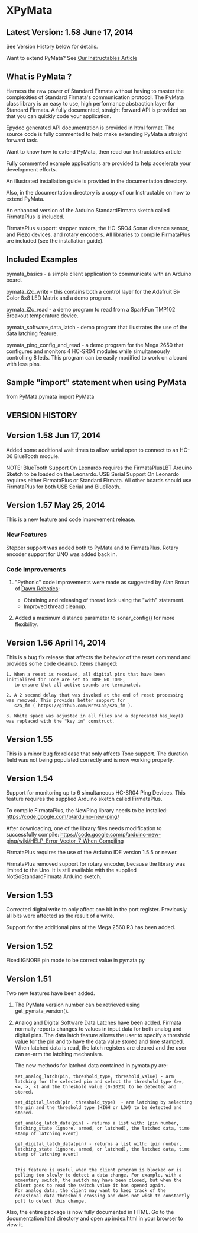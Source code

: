 XPyMata
======

Latest Version: 1.58 June 17, 2014
-----------------------------------
See Version History below for details.

Want to extend PyMata? See [Our Instructables Article](http://www.instructables.com/id/Going-Beyond-StandardFirmata-Adding-New-Device-Sup/)

What is PyMata ?
--------------

Harness the raw power of Standard Firmata without having to master the complexities of Standard Firmata's communication protocol. The PyMata class library is an easy to use, high performance abstraction layer for Standard Firmata. A fully documented, straight forward API is provided so that you can quickly code your application.

Epydoc generated API documentation is provided in html format. The source code is fully commented to help make extending PyMata a straight forward task. 

Want to know how to extend PyMata, then read our Instructables article


Fully commented example applications are provided to help accelerate your development efforts.


An illustrated installation guide is provided in the documentation directory.

Also, in the documentation directory is a copy of our Instructable on how to extend PyMata.

An enhanced version of the Arduino StandardFirmata sketch called FirmataPlus is included.

FirmataPlus support:  stepper motors, the HC-SRO4 Sonar distance sensor, and Piezo devices, and rotary encoders.
All libraries to compile FirmataPlus are included (see the installation guide).


Included Examples
-----------------

pymata_basics - a simple client application to communicate with an Arduino board.

pymata_i2c_write - this contains both a control layer for the Adafruit Bi-Color 8x8 LED Matrix and a demo program.

pymata_i2c_read -  a demo program to read from a SparkFun TMP102 Breakout temperature device.

pymata_software_data_latch - demo program that illustrates the use of the data latching feature.

pymata_ping_config_and_read - a demo program for the Mega 2650 that configures and monitors 4 HC-SR04 modules while simultaneously controlling 8 leds. This program can be easily modified to work on a board with less pins.


Sample "import" statement when using PyMata
---------------------------
from PyMata.pymata import PyMata




VERSION HISTORY
---------------

Version 1.58 Jun 17, 2014
-------------------------
Added some additional wait times to allow serial open to connect to an HC-06 BlueTooth module.

NOTE: BlueTooth Support On Leonardo requires the FirmataPlusLBT Arduino Sketch to be loaded on the Leonardo.
      USB Serial Support On Leonardo requires either FirmataPlus or Standard Firmata.
      All other boards should use FirmataPlus for both USB Serial and BlueTooth.


Version 1.57 May 25, 2014
------------
This is a new feature and code improvement release.

### New Features
Stepper support was added both to PyMata and to FirmataPlus. Rotary encoder support for UNO was added back in.

### Code Improvements
1. "Pythonic" code improvements were made as suggested by Alan Broun of [Dawn Robotics](http://www.dawnrobotics.co.uk/):
    * Obtaining and releasing of thread lock using the "with" statement.
    * Improved thread cleanup.

2. Added a maximum distance parameter to sonar_config() for more flexibility.



Version 1.56 April 14, 2014
------------
This is a bug fix release that affects the behavior of the reset command and provides some code cleanup.
Items changed:

    1. When a reset is received, all digital pins that have been initialized for Tone are set to TONE_NO_TONE, 
       to ensure that all active sounds are terminated.
       
    2. A 2 second delay that was invoked at the end of reset processing was removed. This provides better support for
       s2a_fm ( https://github.com/MrYsLab/s2a_fm ).
       
    3. White space was adjusted in all files and a deprecated has_key() was replaced with the "key in" construct.

Version 1.55
------------
This is a minor bug fix release that only affects Tone support. The duration field was not being populated
correctly and is now working properly.

Version 1.54
------------
Support for monitoring up to 6 simultaneous HC-SR04 Ping Devices. This feature requires the supplied Arduino sketch
called FirmataPlus.

To compile FirmataPlus, the NewPing library needs to be installed: https://code.google.com/p/arduino-new-ping/

After downloading, one of the library files needs modification to successfully compile:
https://code.google.com/p/arduino-new-ping/wiki/HELP_Error_Vector_7_When_Compiling

FirmataPlus requires the use of the Arduino IDE version 1.5.5 or newer.

FirmataPlus removed support for rotary encoder, because the library was limited to the Uno. It is still
available with the supplied NotSoStandardFirmata Arduino sketch.

Version 1.53
------------
Corrected digital write  to only affect one bit in the port register. Previously all bits were affected
as the result of a write.

Support for the additional pins of the Mega 2560 R3 has been added.

Version 1.52
------------

Fixed IGNORE pin mode to be correct value in pymata.py

Version 1.51
------------

Two new features have been added.

1. The PyMata version number can be retrieved using get_pymata_version().

2. Analog and Digital Software Data Latches have been added.
   Firmata normally reports changes to values in input data for both analog and digital pins. The data latch feature allows the user to specify a threshold value for the pin and to have the data value stored and time stamped.
   When latched data is read, the latch registers are cleared and the user can re-arm the latching mechanism.

   The new methods for latched data contained in pymata.py are:

       set_analog_latch(pin, threshold_type, threshold_value) - arm latching for the selected pin and select the threshold type (>=, <=, >, <) and the threshold value (0-1023) to be detected and stored.

       set_digital_latch(pin, threshold_type)  - arm latching by selecting the pin and the threshold type (HIGH or LOW) to be detected and stored.

       get_analog_latch_data(pin) - returns a list with: [pin number, latching_state (ignore, armed, or latched), the latched data, time stamp of latching event]

       get_digital_latch_data(pin) - returns a list with: [pin number, latching_state (ignore, armed, or latched), the latched data, time stamp of latching event]


       This feature is useful when the client program is blocked or is polling too slowly to detect a data change. For example, with a momentary switch, the switch may have been closed, but when the client goes to read the switch value it has opened again.
       For analog data, the client may want to keep track of the occasional data threshold crossing and does not wish to constantly poll to detect this change.


Also, the entire package is now fully documented in HTML. Go to the documentation/html directory and open up index.html in your browser to view it.






